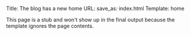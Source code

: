 Title: The blog has a new home
URL:
save_as: index.html
Template: home

This page is a stub and won't show up in the final output because the template ignores the page contents.